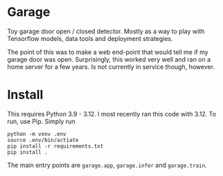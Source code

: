 # Garage

Toy garage door open / closed detector. Mostly as a way to play with Tensorflow
models, data tools and deployment strategies.

The point of this was to make a web end-point that would tell me if my garage 
door was open. Surprisingly, this worked very well and ran on a home server for 
a few years. Is not currently in service though, however.

# Install

This requires Python 3.9 - 3.12. I most recently ran this code with 3.12. To run, use Pip. Simply
run

```
python -m venv .env
source .env/bin/actiate
pip install -r requirements.txt
pip install . 
```

The main entry points are `garage.app`, `garage.infer` and `garage.train`.

